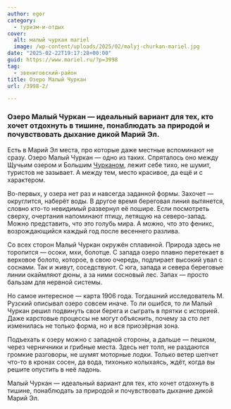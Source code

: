 ```yaml
---
author: egor
category:
  - туризм-и-отдых
cover:
  alt: малый чуркан mariel
  image: /wp-content/uploads/2025/02/malyj-churkan-mariel.jpg
date: "2025-02-22T19:17:28+00:00"
guid: https://www.mariel.ru/?p=3998
tag:
  - звениговский-район
title: Озеро Малый Чуркан
url: /3998-2/

---
```

### Озеро Малый Чуркан — идеальный вариант для тех, кто хочет отдохнуть в тишине, понаблюдать за природой и почувствовать дыхание дикой Марий Эл.

Есть в Марий Эл места, про которые даже местные вспоминают не сразу. Озеро Малый Чуркан — одно из таких. Спряталось оно между Щучьим озером и Большим [Чурканом](/ozero-churkan/), лежит себе тихо, не шумит, туристов не зазывает. А между тем, место красивое, да ещё и с характером.

Во-первых, у озера нет раз и навсегда заданной формы. Захочет — округлится, наберёт воды. В другое время береговая линия вытянется, словно кто-то невидимый развернул её пошире. Если посмотреть сверху, очертания напоминают птицу, летящую на северо-запад. Можно представить, что это голубь мира. А можно, что это феникс, возрождающийся каждый год после весеннего разлива.

Со всех сторон Малый Чуркан окружён сплавиной. Природа здесь не торопится — осоки, мхи, болотце. С запада озеро плавно перетекает в верховое болото, которое, в свою очередь, подпирает высокий увал с соснами. Так и живут, соседствуют. С юга, запада и севера береговые линии окаймляют дюны, а за ними сосновый лес. Запах — просто бальзам для нервной системы.

Но самое интересное — карта 1906 года. Тогдашний исследователь М. Рузский описывал озеро совсем иначе. То ли ошибся, то ли Малый Чуркан решил подвинуть свои берега и сыграть в прятки с историей. Даже карстовые процессы не могут объяснить, почему за сто лет изменилась не только форма, но и вся приозёрная зона.

Подъехать к озеру можно с западной стороны, а дальше — пешком, через черничники и грибные места. Здесь нет толп, не раздаются громкие разговоры, не шумят моторные лодки. Только ветер шепчет что-то в кронах сосен, да вода, тихонько колыхаясь, ждёт, когда вы решите опустить в неё ладонь.

Малый Чуркан — идеальный вариант для тех, кто хочет отдохнуть в тишине, понаблюдать за природой и почувствовать дыхание дикой Марий Эл.
